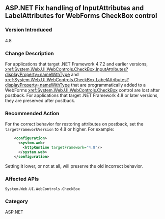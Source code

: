 ## ASP.NET Fix handling of InputAttributes and LabelAttributes for WebForms CheckBox control

### Version Introduced
4.8

### Change Description
For applications that target .NET Framework 4.7.2 and earlier versions, <xref:System.Web.UI.WebControls.CheckBox.InputAttributes?displayProperty=nameWithType> and <xref:System.Web.UI.WebControls.CheckBox.LabelAttributes?displayProperty=nameWithType> that are programmatically added to a WebForms  <xref:System.Web.UI.WebControls.CheckBox> control are lost
after postback. For applications that target .NET Framework 4.8 or later versions, they are preserved after postback.

### Recommended Action
For the correct behavior for restoring attributes on postback, set the `targetFrameworkVersion` to 4.8 or higher. For example:

```xml
    <configuration>
      <system.web>
        <httpRuntime targetFramework="4.8"/>
      </system.web>
    </configuration>
```

Setting it lower, or not at all, will preserve the old incorrect behavior.

### Affected APIs
`System.Web.UI.WebControls.CheckBox`

### Category
ASP.NET

<!--
    ### 643614	<ASP.NET WebForms> Buggy handling of InputAttributes and LabelAttributes in ASP.NET WebForms CheckBox control

-->


